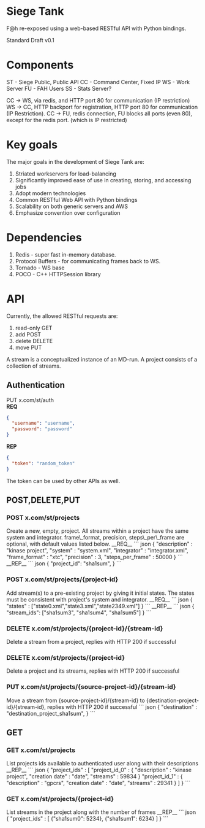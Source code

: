 <h1> Siege Tank </h1>

F@h re-exposed using a web-based RESTful API with Python bindings.

Standard Draft v0.1 

<h1> Components </h1>

ST - Siege Public, Public API
CC - Command Center, Fixed IP
WS - Work Server
FU - FAH Users
SS - Stats Server? 

CC -> WS, via redis, and HTTP port 80 for communication (IP restriction)
WS -> CC, HTTP backport for registration, HTTP port 80 for communication (IP Restriction). 
CC -> FU, redis connection, FU blocks all ports (even 80), except for the redis port. (which is IP restricted)


<h1> Key goals </h1>

The major goals in the development of Siege Tank are:

1. Striated workservers for load-balancing
2. Significantly improved ease of use in creating, storing, and accessing jobs
3. Adopt modern technologies
4. Common RESTful Web API with Python bindings
5. Scalability on both generic servers and AWS
6. Emphasize convention over configuration

<h1> Dependencies </h1>

1. Redis - super fast in-memory database.
2. Protocol Buffers - for communicating frames back to WS.
3. Tornado - WS base
4. POCO - C++ HTTPSession library

<h1> API </h1>

Currently, the allowed RESTful requests are: 

1. read-only GET  
2. add POST  
3. delete DELETE  
4. move PUT

A stream is a conceptualized instance of an MD-run. A project consists of a collection of streams.

<h2> Authentication </h2>

PUT x.com/st/auth  
__REQ__
``` json
{
  "username": "username",
  "password": "password"
}
```  
__REP__
``` json
{
  "token": "random_token"
}
```
The token can be used by other APIs as well.

<h2> POST,DELETE,PUT </h2>
<h3> POST x.com/st/projects </h3>  
Create a new, empty, project. All streams within a project have the same system and integrator. frame\_format, precision, steps\_per\_frame are optional, with default values listed below.  
__REQ__
``` json
{
  "description" : "kinase project",
  "system" : "system.xml",
  "integrator" : "integrator.xml",
  "frame_format" : "xtc",
  "precision" : 3,
  "steps_per_frame" : 50000
}
```
__REP__
``` json
{
  "project_id": "sha1sum",
}
```
<h3> POST x.com/st/projects/{project-id} </h3>
Add stream(s) to a pre-existing project by giving it initial states. The states must be consistent with project's system and integrator.  
__REQ__
``` json
{
  "states" : ["state0.xml","state3.xml","state2349.xml"]
}
```
__REP__
``` json
{
  "stream_ids": ["sha1sum3", "sha1sum4", "sha1sum5"]
}
```
<h3> DELETE x.com/st/projects/{project-id}/{stream-id} </h3>
Delete a stream from a project, replies with HTTP 200 if successful
<h3> DELETE x.com/st/projects/{project-id} </h3>
Delete a project and its streams, replies with HTTP 200 if successful
<h3> PUT x.com/st/projects/{source-project-id}/{stream-id} </h3>
Move a stream from {source-project-id}/{stream-id} to {destination-project-id}/{stream-id}, replies with HTTP 200 if successful
``` json
{
  "destination" : "destination_project_sha1sum",
}
```
<h2> GET </h2>
<h3> GET x.com/st/projects </h3>
List projects ids available to authenticated user along with their descriptions  
__REP__  
``` json
{
  "project_ids" : [ 
                     "project_id_0" : 
                     { 
                       "description" : "kinase project",
                       "creation date" : "date",
                       "streams" : 59834
                     }
                     "project_id_1" : 
                     { 
                       "description" : "gpcrs",
                       "creation date" : "date",
                       "streams" : 29341
                     }
                  ]
}
```
<h3> GET x.com/st/projects/{project-id} </h3>
List streams in the project along with the number of frames  
__REP__ 
``` json
{
  "project_ids" : [ 
                     {"sha1sum0": 5234},
                     {"sha1sum1": 6234}
                  ]
}
```
